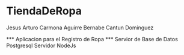 # TiendaDeRopa
Jesus Arturo Carmona Aguirre
Bernabe Cantun Dominguez

 *** Aplicacion para el Registro de Ropa ***
Servior de Base de Datos Postgresql
Servidor NodeJs
